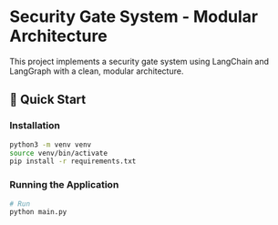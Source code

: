# Security Gate System - Modular Architecture

This project implements a security gate system using LangChain and LangGraph with a clean, modular architecture.


## 🚀 Quick Start

### Installation

```bash
python3 -m venv venv
source venv/bin/activate
pip install -r requirements.txt
```

### Running the Application

```bash
# Run
python main.py
```